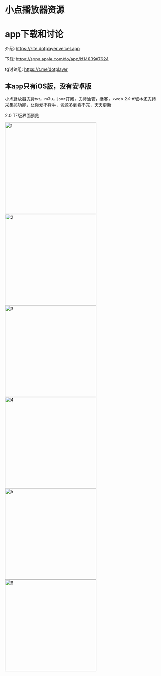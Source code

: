 # 小点播放器资源

# app下载和讨论

介绍: https://site.dotplayer.vercel.app

下载: https://apps.apple.com/do/app/id1483907624

tg讨论组: https://t.me/dotplayer

## 本app只有iOS版，没有安卓版

小点播放器支持txt，m3u，json订阅，支持油管，播客，xweb
2.0 tf版本还支持采集站功能，让你爱不释手，资源多到看不完，天天更新


2.0 TF版界面预览

<img src="https://github.com/m3u8playlist/dp/raw/master/IMG_8192.PNG" width = "300" alt="1" align=left />
<img src="https://github.com/m3u8playlist/dp/raw/master/IMG_8193.PNG" width = "300" alt="2"  align=left/>
<img src="https://github.com/m3u8playlist/dp/raw/master/IMG_8194.PNG" width = "300" alt="3"  align=left/>
<img src="https://github.com/m3u8playlist/dp/raw/master/IMG_8195.PNG" width = "300" alt="4"  align=left/>
<img src="https://github.com/m3u8playlist/dp/raw/master/IMG_8196.png" width = "300" alt="5" align=left />
<img src="https://github.com/m3u8playlist/dp/raw/master/IMG_8197.PNG" width = "300" alt="6"  align=left/>
